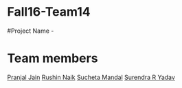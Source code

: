 # Fall16-Team14

#Project Name - 

# Team members

[Pranjal Jain](https://github.com/jpranjal)
[Rushin Naik](https://github.com/Rushin95)
[Sucheta Mandal](https://github.com/suchetamandal)
[Surendra R Yadav](https://github.com/surendrary)